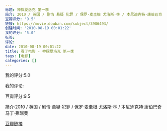 ```yaml
---
标题: 神探夏洛克 第一季
简介: 2010 / 英国 / 剧情 悬疑 犯罪 / 保罗·麦圭根 尤洛斯·林 / 本尼迪克特·康伯巴奇 马丁·弗瑞曼
豆瓣评分: '9.5'
链接: https://movie.douban.com/subject/3986493/
创建时间: '2010-08-19 00:01:22'
我的评分: '5.0'
标签:
评论:
date: 2010-08-19 00:01:22
title: 看了电影 - 神探夏洛克 第一季
tags: [电影]
categories: []
---
```


我的评分:5.0

我的评论:

豆瓣评分:9.5

简介:2010 / 英国 / 剧情 悬疑 犯罪 / 保罗·麦圭根 尤洛斯·林 / 本尼迪克特·康伯巴奇 马丁·弗瑞曼

[豆瓣链接](https://movie.douban.com/subject/3986493/)

